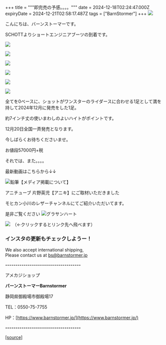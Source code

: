 +++
title = """即完売の予感。。。。"""
date = 2024-12-18T02:24:47.000Z
expiryDate = 2024-12-21T02:58:17.487Z
tags = ["BarnStormer"]
+++
[![](https://stat.ameba.jp/user_images/20231023/16/barnstormer-go/b2/03/p/o0420015015354743273.png)](https://ameblo.jp/barnstormer-go/entry-12825670498.html)

こんにちは、バーンストーマーです。

SCHOTTよりショートエンジニアブーツの到着です。

[![](https://stat.ameba.jp/user_images/20241218/11/barnstormer-go/2b/8e/j/o0466070015522816203.jpg)](https://stat.ameba.jp/user_images/20241218/11/barnstormer-go/2b/8e/j/o0466070015522816203.jpg)

[![](https://stat.ameba.jp/user_images/20241218/11/barnstormer-go/a1/3e/j/o0466070015522816211.jpg)](https://stat.ameba.jp/user_images/20241218/11/barnstormer-go/a1/3e/j/o0466070015522816211.jpg)

[![](https://stat.ameba.jp/user_images/20241218/11/barnstormer-go/de/8d/j/o0466070015522816209.jpg)](https://stat.ameba.jp/user_images/20241218/11/barnstormer-go/de/8d/j/o0466070015522816209.jpg)

[![](https://stat.ameba.jp/user_images/20241218/11/barnstormer-go/d7/0a/j/o0466070015522816207.jpg)](https://stat.ameba.jp/user_images/20241218/11/barnstormer-go/d7/0a/j/o0466070015522816207.jpg)

[![](https://stat.ameba.jp/user_images/20241218/11/barnstormer-go/08/2a/j/o0466070015522816205.jpg)](https://stat.ameba.jp/user_images/20241218/11/barnstormer-go/08/2a/j/o0466070015522816205.jpg)

[![](https://stat.ameba.jp/user_images/20241218/11/barnstormer-go/f7/d7/j/o0466070015522816210.jpg)](https://stat.ameba.jp/user_images/20241218/11/barnstormer-go/f7/d7/j/o0466070015522816210.jpg)

全てを0ベースに、ショットがワンスターのライダースに合わせる1足として満を持して2024年12月に発売をした1足。

約7インチ丈の使いまわしのよいハイトがポイントです。

12月20日全国一斉発売となります。

今しばらくお待ちくださいませ。

お値段57000円+税

それでは、また。。。。

最新動画はこちらから↓↓

![鉛筆](https://stat100.ameba.jp/blog/ucs/img/char/char3/519.png)【メディア掲載について】

アニチューブ 片野英児【アニキ】にご取材いただきました

モヒカン小川のレザーチャンネルにてご紹介いただいてます。

是非ご覧ください ![グラサンハート](https://stat100.ameba.jp/blog/ucs/img/char/char3/148.png)

[![](https://stat.ameba.jp/user_images/20230412/16/barnstormer-go/6a/23/p/o0108010815269242493.png)](https://www.instagram.com/barnstormer_daily/)　（←クリックするとリンク先へ飛べます）

### インスタの更新もチェックしようー！

We also accept international shipping,  
Please contact us at bs@barnstormer.jp

**\-------------------------------------**

アメカジショップ

**バーンストーマーBarnstormer**

静岡県御殿場市御殿場17

TEL：0550-75-7755

HP：[https://www.barnstormer.jp/](https://www.barnstormer.jp/)

**\-------------------------------------**

[[source]](https://ameblo.jp/barnstormer-go/entry-12879079866.html)
